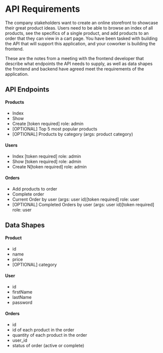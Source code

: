 # API Requirements
The company stakeholders want to create an online storefront to showcase their great product ideas. Users need to be able to browse an index of all products, see the specifics of a single product, and add products to an order that they can view in a cart page. You have been tasked with building the API that will support this application, and your coworker is building the frontend.

These are the notes from a meeting with the frontend developer that describe what endpoints the API needs to supply, as well as data shapes the frontend and backend have agreed meet the requirements of the application. 

## API Endpoints
#### Products
- Index 
- Show
- Create [token required] role: admin
- [OPTIONAL] Top 5 most popular products 
- [OPTIONAL] Products by category (args: product category)

#### Users
- Index [token required] role: admin
- Show [token required] role: admin
- Create N[token required] role: admin

#### Orders
- Add products to order
- Complete order
- Current Order by user (args: user id)[token required] role: user
- [OPTIONAL] Completed Orders by user (args: user id)[token required] role: user

## Data Shapes
#### Product
-  id
- name
- price
- [OPTIONAL] category

#### User
- id
- firstName
- lastName
- password

#### Orders
- id
- id of each product in the order
- quantity of each product in the order
- user_id
- status of order (active or complete)

